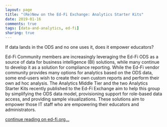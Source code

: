 ```yaml
---
layout: page
title: "(Re)New on the Ed-Fi Exchange: Analytics Starter Kits"
date: 2019-01-16
comments: true
tags: [data-and-analytics, ed-fi]
sharing: true
---
```


If data lands in the ODS and no one uses it, does it empower educators?

Ed-Fi Community members are increasingly leveraging the Ed-Fi ODS as a source of data for business intelligence (BI) solutions, while many continue to develop it as a solution for compliance reporting. While the Ed-Fi vendor community provides many options for analytics based on the ODS data, some end-users wish to create their own custom reports and perform their own ad hoc analysis. The Analytics Middle Tier and the two Analytics Starter Kits recently published to the Ed-Fi Exchange aim to help this  group by simplifying the ODS data model, provisioning support for role-based data access, and providing sample visualizations. These solutions aim to empower those IT staff who are empowering their educators and administrators.

[continue reading on ed-fi.org...](https://www.ed-fi.org/blog/2019/01/renew-ed-fi-exchange-analytics-starter-kits/)
